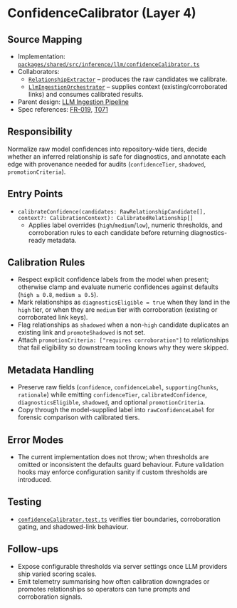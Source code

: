 # ConfidenceCalibrator (Layer 4)

## Source Mapping
- Implementation: [`packages/shared/src/inference/llm/confidenceCalibrator.ts`](../../../packages/shared/src/inference/llm/confidenceCalibrator.ts)
- Collaborators:
  - [`RelationshipExtractor`](../../../packages/shared/src/inference/llm/relationshipExtractor.ts) – produces the raw candidates we calibrate.
  - [`LlmIngestionOrchestrator`](../../../packages/server/src/features/knowledge/llmIngestionOrchestrator.ts) – supplies context (existing/corroborated links) and consumes calibrated results.
- Parent design: [LLM Ingestion Pipeline](../../layer-3/llm-ingestion-pipeline.mdmd.md)
- Spec references: [FR-019](../../../specs/001-link-aware-diagnostics/spec.md#functional-requirements), [T071](../../../specs/001-link-aware-diagnostics/tasks.md)

## Responsibility
Normalize raw model confidences into repository-wide tiers, decide whether an inferred relationship is safe for diagnostics, and annotate each edge with provenance needed for audits (`confidenceTier`, `shadowed`, `promotionCriteria`).

## Entry Points
- `calibrateConfidence(candidates: RawRelationshipCandidate[], context?: CalibrationContext): CalibratedRelationship[]`
  - Applies label overrides (`high`/`medium`/`low`), numeric thresholds, and corroboration rules to each candidate before returning diagnostics-ready metadata.

## Calibration Rules
- Respect explicit confidence labels from the model when present; otherwise clamp and evaluate numeric confidences against defaults (`high ≥ 0.8`, `medium ≥ 0.5`).
- Mark relationships as `diagnosticsEligible = true` when they land in the `high` tier, or when they are `medium` tier with corroboration (existing or corroborated link keys).
- Flag relationships as `shadowed` when a non-`high` candidate duplicates an existing link and `promoteShadowed` is not set.
- Attach `promotionCriteria: ["requires corroboration"]` to relationships that fail eligibility so downstream tooling knows why they were skipped.

## Metadata Handling
- Preserve raw fields (`confidence`, `confidenceLabel`, `supportingChunks`, `rationale`) while emitting `confidenceTier`, `calibratedConfidence`, `diagnosticsEligible`, `shadowed`, and optional `promotionCriteria`.
- Copy through the model-supplied label into `rawConfidenceLabel` for forensic comparison with calibrated tiers.

## Error Modes
- The current implementation does not throw; when thresholds are omitted or inconsistent the defaults guard behaviour. Future validation hooks may enforce configuration sanity if custom thresholds are introduced.

## Testing
- [`confidenceCalibrator.test.ts`](../../../packages/shared/src/inference/llm/confidenceCalibrator.test.ts) verifies tier boundaries, corroboration gating, and shadowed-link behaviour.

## Follow-ups
- Expose configurable thresholds via server settings once LLM providers ship varied scoring scales.
- Emit telemetry summarising how often calibration downgrades or promotes relationships so operators can tune prompts and corroboration signals.
